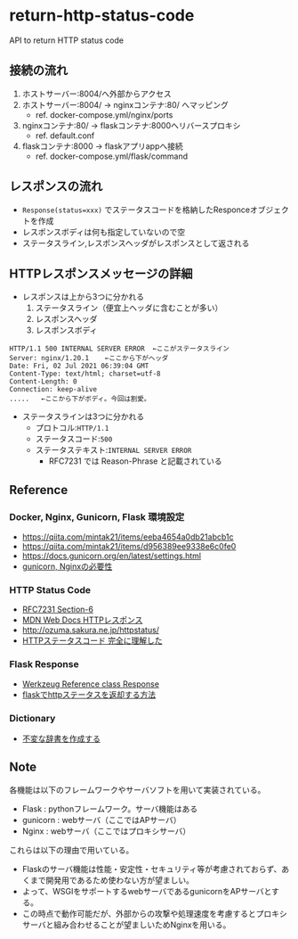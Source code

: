 # return-http-status-code
API to return HTTP status code 
## 接続の流れ
1. ホストサーバー:8004/へ外部からアクセス
2. ホストサーバー:8004/ -> nginxコンテナ:80/ へマッピング
    * ref. docker-compose.yml/nginx/ports
3. nginxコンテナ:80/ -> flaskコンテナ:8000へリバースプロキシ
    * ref. default.conf
4. flaskコンテナ:8000 -> flaskアプリappへ接続
    * ref. docker-compose.yml/flask/command
## レスポンスの流れ
* `Response(status=xxx)` でステータスコードを格納したResponceオブジェクトを作成
* レスポンスボディは何も指定していないので空
* ステータスライン,レスポンスヘッダがレスポンスとして返される
## HTTPレスポンスメッセージの詳細
* レスポンスは上から3つに分かれる
    1. ステータスライン（便宜上ヘッダに含むことが多い）
    2. レスポンスヘッダ
    3. レスポンスボディ
```
HTTP/1.1 500 INTERNAL SERVER ERROR  ←ここがステータスライン
Server: nginx/1.20.1    ←ここから下がヘッダ
Date: Fri, 02 Jul 2021 06:39:04 GMT
Content-Type: text/html; charset=utf-8
Content-Length: 0
Connection: keep-alive
.....   ←ここから下がボディ。今回は割愛。
```
* ステータスラインは3つに分かれる
    * プロトコル:`HTTP/1.1`
    * ステータスコード:`500`
    * ステータステキスト:`INTERNAL SERVER ERROR`
        * RFC7231 では Reason-Phrase と記載されている
## Reference
### Docker, Nginx, Gunicorn, Flask 環境設定
* https://qiita.com/mintak21/items/eeba4654a0db21abcb1c
* https://qiita.com/mintak21/items/d956389ee9338e6c0fe0
* https://docs.gunicorn.org/en/latest/settings.html
* [gunicorn, Nginxの必要性](https://ja.stackoverflow.com/questions/51889/%E3%82%A2%E3%83%97%E3%83%AA%E3%82%B1%E3%83%BC%E3%82%B7%E3%83%A7%E3%83%B3%E3%82%B5%E3%83%BC%E3%83%90%E3%81%A8web%E3%82%B5%E3%83%BC%E3%83%90%E3%81%AE%E9%81%95%E3%81%84)
### HTTP Status Code
* [RFC7231 Section-6](https://datatracker.ietf.org/doc/html/rfc7231#section-6)
* [MDN Web Docs HTTPレスポンス](https://developer.mozilla.org/ja/docs/Web/HTTP/Messages#http_responses)
* http://ozuma.sakura.ne.jp/httpstatus/
* [HTTPステータスコード 完全に理解した](https://qiita.com/unsoluble_sugar/items/b080a16701946fcfce70)
### Flask Response
* [Werkzeug Reference class Response](https://werkzeug.palletsprojects.com/en/2.0.x/wrappers/#werkzeug.wrappers.Response)
* [flaskでhttpステータスを返却する方法](https://qiita.com/mink0212/items/52e0ebd66bd94e1303c1)
### Dictionary
* [不変な辞書を作成する](https://zenn.dev/sasano8/articles/python-006-dictionary#%E4%B8%8D%E5%A4%89%E3%81%AA%E8%BE%9E%E6%9B%B8%E3%82%92%E4%BD%9C%E6%88%90%E3%81%99%E3%82%8B)
## Note
各機能は以下のフレームワークやサーバソフトを用いて実装されている。
* Flask : pythonフレームワーク。サーバ機能はある
* gunicorn : webサーバ（ここではAPサーバ）
* Nginx : webサーバ（ここではプロキシサーバ）

これらは以下の理由で用いている。
* Flaskのサーバ機能は性能・安定性・セキュリティ等が考慮されておらず、あくまで開発用であるため使わない方が望ましい。
* よって、WSGIをサポートするwebサーバであるgunicornをAPサーバとする。
* この時点で動作可能だが、外部からの攻撃や処理速度を考慮するとプロキシサーバと組み合わせることが望ましいためNginxを用いる。
